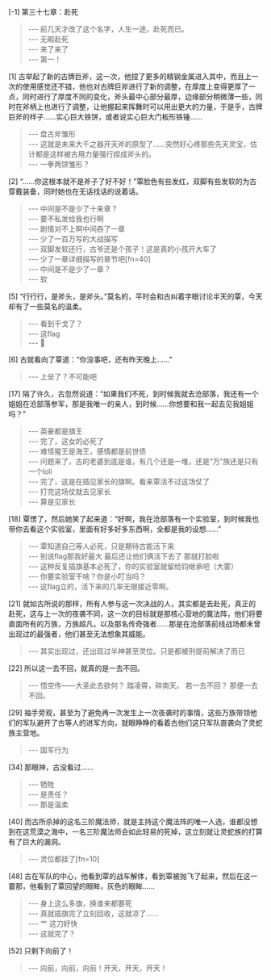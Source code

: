 
[-1] 第三十七章：赴死
>--- 前几天才改了这个名字，人生一途，赴死而已。<br>
>--- 无暇赴死<br>
>--- 来了来了<br>
>--- 第一！<br>

[1] 古举起了新的古牌巨斧，这一次，他捏了更多的精钢金属进入其中，而且上一次的使用感觉还不错，他也对古牌巨斧进行了新的调整，在厚度上变得更厚了一点，同时进行了厚度不同的变化，斧头最中心部分最厚，边缘部分稍微薄一些，同时在斧柄上也进行了调整，让他握起来挥舞时可以用出更大的力量，于是乎，古牌巨斧的样子……实心巨大铁饼，或者说实心巨大门板形铁锤……
>--- 盘古斧雏形<br>
>--- 这就是未来大千之器开天斧的原型了……突然好心疼那些先天灵宝，估计都是这样被古用力量强行捏成斧头的。<br>
>--- 一拳两饼雏形？<br>

[2] “……你这根本就不是斧子了好不好！”覃脸色有些发红，双脚有些发软的为古穿戴装备，同时她也在无话找话的说着话。
>--- 中间是不是少了十来章？<br>
>--- 要不私发给我也行啊<br>
>--- 剧情对不上啊中间吞了一章<br>
>--- 少了一百万写的大战描写<br>
>--- 双脚发软还行，古爷还是个孩子！这是真的小孩开大车了<br>
>--- 少了一章详细描写的章节吧[fn=40]<br>
>--- 中间是不是少了一章？<br>
>--- 软<br>

[5] “行行行，是斧头，是斧头。”莫名的，平时会和古纠着字眼讨论半天的覃，今天却有了一些莫名的温柔。
>--- 看到干戈了？<br>
>--- 这flag<br>
>--- 👀<br>

[6] 古就看向了覃道：“你没事吧，还有昨天晚上……”
>--- 上垒了？不可能吧<br>

[17] 隔了许久，古忽然说道：“如果我们不死，到时候我就去沧部落，我还有一个姐姐在沧部落参军，那是我唯一的亲人，到时候……你想要和我一起去见我姐姐吗？”
>--- 英豪都是旗王<br>
>--- 完了，这女的必死了<br>
>--- 难怪猩王是海王，感情都是前世债<br>
>--- 问题来了，古的老婆到底是谁，有几个还是一堆，还是“万”族还是只有一个loli<br>
>--- 完了，这是在插见家长的旗啊。看来覃活不过这场仗了<br>
>--- 打完这场仗就去见家长<br>
>--- 算是见家长<br>

[18] 覃愣了，然后她笑了起来道：“好啊，我在沧部落有一个实验室，到时候我也带你去看这个实验室，里面有好多好多东西啊，全都是我的设想……”
>--- 覃知道自己等人必死，只是期待古能活下来<br>
>--- 别说flag那我好最大 最后还让他们俩活下去了 那就打脸啦<br>
>--- 这种反复插旗基本必死了，你的实验室就留给钧继承吧（大雾）<br>
>--- 你要实验室干啥？你是小叮当吗？<br>
>--- 这flag立的，活下来的几率无限接近零啊。<br>

[21] 就如古所说的那样，所有人参与这一次决战的人，其实都是去赴死，真正的赴死，这与上一次的夜袭不同，这一次的目标就是那核心营地的魔法阵，他们将要直面所有的万族，万族超凡，以及那名传奇强者……那是在沧部落前线战场都未曾出现过的最强者，他们甚至无法想象其威能。
>--- 其实出现过，还出现过半神甚至灵位。只是都被刑提前解决了而已<br>

[22] 所以这一去不回，就真的是一去不回。
>--- 悟空传——大圣此去欲何？
踏凌霄，碎南天。
若一去不回？
那便一去不回。<br>

[29] 袖手旁观，甚至为了避免再一次发生上一次夜袭时的事情，这些万族带领他们的军队避开了古等人的进军方向，就眼睁睁的看着古他们这只军队直袭向了灵蛇族主营地。
>--- 国军行为<br>

[34] 那眼神，古没看过……
>--- 牺牲<br>
>--- 是责任？<br>
>--- 那是温柔<br>

[40] 而古所杀掉的这名三阶魔法师，就是主持这个魔法阵的唯一人选，谁都没想到在这荒漠之海中，一名三阶魔法师会如此轻易的死掉，这立刻就让灵蛇族的打算有了巨大的漏洞。
>--- 灵位都挂了[fn=10]<br>

[48] 古在军队的中心，他看到覃的战车解体，看到覃被抛飞了起来，然后在这一霎那，他看到了覃回望的眼眸，灰色的眼眸……
>--- 身上这么多旗，换谁来都要死<br>
>--- 真就插旗完了立刻回收，这就凉了……<br>
>--- 艹  这刀好快<br>
>--- 这就完了？<br>

[52] 只剩下向前了！
>--- 向前，向前，向前！开天，开天，开天！<br>

